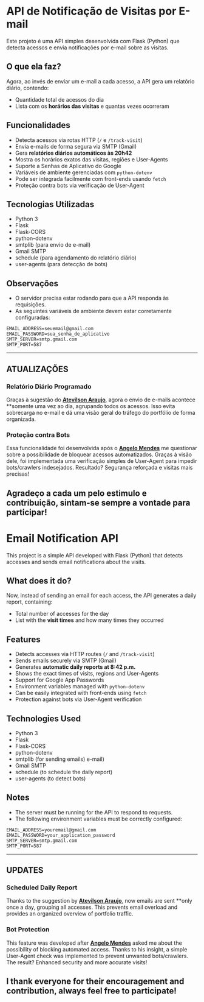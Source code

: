 # API de Notificação de Visitas por E-mail

Este projeto é uma API simples desenvolvida com Flask (Python) que detecta acessos e envia notificações por e-mail sobre as visitas.

## O que ela faz?

Agora, ao invés de enviar um e-mail a cada acesso, a API gera um relatório diário, contendo:

-  Quantidade total de acessos do dia  
-  Lista com os **horários das visitas** e quantas vezes ocorreram  

##  Funcionalidades

- Detecta acessos via rotas HTTP (`/` e `/track-visit`)
- Envia e-mails de forma segura via SMTP (Gmail)
- Gera **relatórios diários automáticos às 20h42**
- Mostra os horários exatos das visitas, regiões e User-Agents
- Suporte a Senhas de Aplicativo do Google
- Variáveis de ambiente gerenciadas com `python-dotenv`
- Pode ser integrada facilmente com front-ends usando `fetch`
- Proteção contra bots via verificação de User-Agent

## Tecnologias Utilizadas

- Python 3  
- Flask  
- Flask-CORS  
- python-dotenv  
- smtplib (para envio de e-mail)  
- Gmail SMTP  
- schedule (para agendamento do relatório diário)  
- user-agents (para detecção de bots)  

##  Observações

- O servidor precisa estar rodando para que a API responda às requisições.
- As seguintes variáveis de ambiente devem estar corretamente configuradas:

```env
EMAIL_ADDRESS=seuemail@gmail.com
EMAIL_PASSWORD=sua_senha_de_aplicativo
SMTP_SERVER=smtp.gmail.com
SMTP_PORT=587
````

---

##  ATUALIZAÇÕES

###  Relatório Diário Programado

Graças à sugestão do [**Atevilson Araujo**](https://www.linkedin.com/in/atevilson-araujo/), agora o envio de e-mails acontece **somente uma vez ao dia, agrupando todos os acessos. Isso evita sobrecarga no e-mail e dá uma visão geral do tráfego do portfólio de forma organizada.

###  Proteção contra Bots

Essa funcionalidade foi desenvolvida após o [**Angelo Mendes**](https://www.linkedin.com/in/mangelodev/) me questionar sobre a possibilidade de bloquear acessos automatizados. Graças à visão dele, foi implementada uma verificação simples de User-Agent para impedir bots/crawlers indesejados. Resultado? Segurança reforçada e visitas mais precisas! 


Agradeço a cada um pelo estimulo e contribuição, sintam-se sempre a vontade para participar!
------------------------------------------------

# Email Notification API

This project is a simple API developed with Flask (Python) that detects accesses and sends email notifications about the visits.

## What does it do?

Now, instead of sending an email for each access, the API generates a daily report, containing:

- Total number of accesses for the day
- List with the **visit times** and how many times they occurred

## Features

- Detects accesses via HTTP routes (`/` and `/track-visit`)
- Sends emails securely via SMTP (Gmail)
- Generates **automatic daily reports at 8:42 p.m.**
- Shows the exact times of visits, regions and User-Agents
- Support for Google App Passwords
- Environment variables managed with `python-dotenv`
- Can be easily integrated with front-ends using `fetch`
- Protection against bots via User-Agent verification

## Technologies Used

- Python 3
- Flask
- Flask-CORS
- python-dotenv
- smtplib (for sending emails) e-mail)
- Gmail SMTP
- schedule (to schedule the daily report)
- user-agents (to detect bots)

## Notes

- The server must be running for the API to respond to requests.
- The following environment variables must be correctly configured:

```env
EMAIL_ADDRESS=youremail@gmail.com
EMAIL_PASSWORD=your_application_password
SMTP_SERVER=smtp.gmail.com
SMTP_PORT=587
````

---

## UPDATES

### Scheduled Daily Report

Thanks to the suggestion by [**Atevilson Araujo**](https://www.linkedin.com/in/atevilson-araujo/), now emails are sent **only once a day, grouping all accesses. This prevents email overload and provides an organized overview of portfolio traffic.

### Bot Protection

This feature was developed after [**Angelo Mendes**](https://www.linkedin.com/in/mangelodev/) asked me about the possibility of blocking automated access. Thanks to his insight, a simple User-Agent check was implemented to prevent unwanted bots/crawlers. The result? Enhanced security and more accurate visits!

I thank everyone for their encouragement and contribution, always feel free to participate!
---
